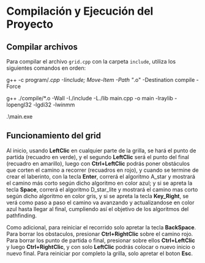 # Compilación y Ejecución del Proyecto

## Compilar archivos

Para compilar el archivo `grid.cpp` con la carpeta `include`, utiliza los siguientes comandos en orden:


g++ -c program/*.cpp -Iinclude; Move-Item -Path "*.o" -Destination compile -Force


g++ ./compile/*.o -Wall -I./include -L./lib main.cpp -o main -lraylib -lopengl32 -lgdi32 -lwinmm


.\main.exe


## Funcionamiento del grid

Al inicio, usando **LeftClic** en cualquier parte de la grilla, se hará el punto de partida (recuadro en verde), y el segundo **LeftClic** será el punto del final (recuadro en amarillo), luego con **Ctrl+LeftClic** podrás poner obstáculos que corten el camino a recorrer (recuadros en rojo), y cuando se termine de crear el laberinto, con la tecla **Enter**, correrá el algoritmo A_star y mostrará el camino más corto según dicho algoritmo en color azul; y si se apreta la tecla **Space**, correrá el algoritmo D_star_lite y mostrará el camino mas corto según dicho algoritmo en color gris, y si se apreta la tecla **Key_Right**, se verá como paso a paso el camino va avanzando y actualizandose en color azul hasta llegar al final, cumpliendo así el objetivo de los algoritmos del pathfinding.

Como adicional, para reiniciar el recorrido solo apretar la tecla **BackSpace**.
Para borrar los obstaculos, presionar **Ctrl+RightClic** sobre el camino rojo.
Para borrar los punto de partida o final, presionar sobre ellos **Ctrl+LeftClic** y luego **Ctrl+RightClic**, y con solo **LeftClic** podrás colocar o nuevo inicio o nuevo final.
Para reiniciar por completo la grilla, solo apretar el boton **Esc**.